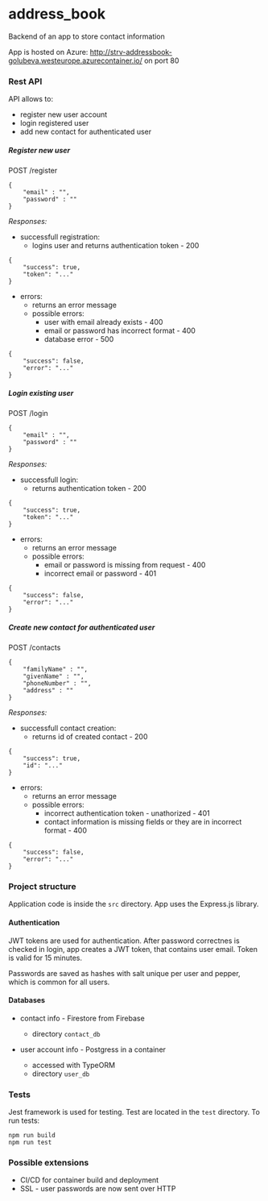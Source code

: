 # address_book

Backend of an app to store contact information

App is hosted on Azure: http://strv-addressbook-golubeva.westeurope.azurecontainer.io/ on port 80

### Rest API

API allows to:
- register new user account
- login registered user
- add new contact for authenticated user

##### Register new user
POST /register
```
{
    "email" : "",
    "password" : ""
}
```

*Responses:*

- successfull registration:
    - logins user and returns authentication token - 200

```
{
    "success": true,
    "token": "..."
}
```

- errors:
    - returns an error message
    - possible errors:
        - user with email already exists - 400
        - email or password has incorrect format - 400
        - database error - 500

```
{
    "success": false,
    "error": "..."
}
```


##### Login existing user
POST /login
```
{
    "email" : "",
    "password" : ""
}
```

*Responses:*

- successfull login:
    - returns authentication token - 200

```
{
    "success": true,
    "token": "..."
}
```

- errors:
    - returns an error message
    - possible errors:
        - email or password is missing from request - 400
        - incorrect email or password - 401

```
{
    "success": false,
    "error": "..."
}
```

##### Create new contact for authenticated user
POST /contacts
```
{
    "familyName" : "",
    "givenName" : "",
    "phoneNumber" : "",
    "address" : ""
}
```

*Responses:*

- successfull contact creation:
    - returns id of created contact - 200

```
{
    "success": true,
    "id": "..."
}
```

- errors:
    - returns an error message
    - possible errors:
        - incorrect authentication token - unathorized - 401
        - contact information is missing fields or they are in incorrect format - 400

```
{
    "success": false,
    "error": "..."
}
```

### Project structure

Application code is inside the `src` directory.
App uses the Express.js library.


#### Authentication

JWT tokens are used for authentication. After password correctnes is checked in login, app creates a JWT token, that contains user email. 
Token is valid for 15 minutes.

Passwords are saved as hashes with salt unique per user and pepper, which is common for all users.

#### Databases

- contact info - Firestore from Firebase
    - directory `contact_db`

- user account info - Postgress in a container
    - accessed with TypeORM   
    - directory `user_db`

### Tests

Jest framework is used for testing. Test are located in the `test` directory. To run tests:

```
npm run build
npm run test
```


### Possible extensions
- CI/CD for container build and deployment
- SSL - user passwords are now sent over HTTP
